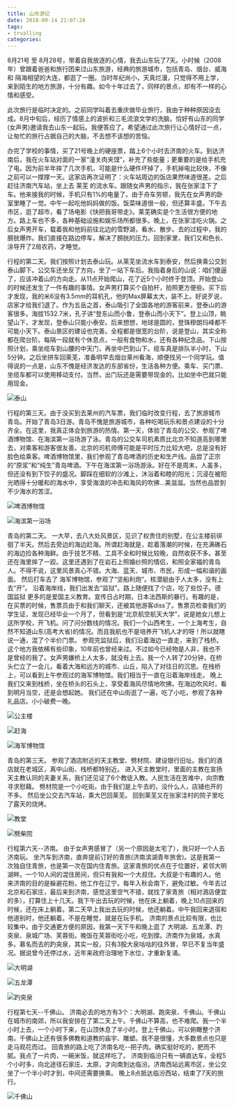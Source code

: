 ```yaml
---
title: 山东游记
date: 2018-09-14 21:07:24
tags:
- trvalling
categories:
---
```


8月21号 至 8月28号，带着自我放逐的心情，我去山东玩了7天。小时候（2008年）曾跟着爸爸和旅行团来过山东旅游，经典的旅游城市，包括青岛、烟台、威海 和 隔海相望的大连，都逛了一圈。当时年纪尚小，天真烂漫，只觉得不用上学，来到陌生的地方旅游，十分有趣。如今十年过去了，同样的景点，却有不一样的心情和感受。

此次旅行是临时决定的。之前同学叫着去重庆做毕业旅行，我由于种种原因没去成。8月中旬后，经历了情感上的波折和三毛流浪文学的洗脑，恰好有山东的同学(女声男)邀请我去山东一起玩。我便答应了。希望通过此次旅行让心情好过一点，让匆忙的旅行占据自己的大脑，不去想不该想的苦恼。

<!-- more -->

办完了学校的事情，买了21号晚上的硬座票，踏上6个小时去济南的火车。到达济南后，我在火车站对面的一家“潼关肉夹馍”，补充了些能量；更重要的是给手机充了电。因为前半年摔了几次手机，可能是什么硬件坏掉了，手机掉电比较快，不像之前可以一撑撑一天。这家店再次证明了：火车站周边的饭店果然味道很差。之后赶往济南汽车站，坐上去 莱芜 的流水车。跟随女声男的指示，我在张家洼下了车。他来接我的时候，手机只有1%的电量了。由于舟车劳顿，我先在女声男的卧室里睡了一觉。中午一起吃他妈妈做的饭。饭菜味道很一般，但还算丰盛。下午去市区，逛了超市，看了场电影《快把我哥带走》。莱芜确实是个生活很方便的地方。路上车也不多，各种基础设施和娱乐场所都很多。晚上，在张家洼吃火锅。之后女声男开车，载着我和他妈前往北边的雪野湖，看水、散步。去的过程中，我的膀胱爆炸。我们直接在路边停车，解决了膀胱的压力。回到家里，我们又和色长、涂导开了2局农药，才睡觉。

行程的第二天。我们按照计划去泰山玩。从莱芜坐流水车到泰安，然后换乘公交到泰山脚下。公交车还坐反了方向，坐了一站下车后。我指着身后的山说：咱们傻逼了，应该冲着山的方向走。从11点开始爬山，花了近5个小时终于登顶。开始登山的时候还发生了一件有趣的事情。女声男打算买个自拍杆，拍照更方便些。买下后才发现，我的米6没有3.5mm的耳机孔，他的Max屏幕太大，装不上。好说歹说，店家才给我们退了。作为五岳之首，泰山吸引了全国各地的游客前来，登泰山的游客很多。海拔1532.7米，孔子讲“登东山而小鲁，登泰山而小天下”。登上山顶，眺望山下，才发现，登泰山只能小泰安。后来想想，地球是圆的，登珠穆朗玛峰都不可能小天下。泰山景区的建设也完善。全程都是很宽的台阶，说是登山，其实全称都在爬台阶。每隔一段就有个休息点，一般有食物和水，还有各种纪念品。下山按照计划，乘坐缆车到山腰的中天门，再坐中巴到山下。缆车真是排队半小时，下山5分钟。之后坐拼车回莱芜，准备明早去烟台莱州看海，顺便找另一个同学玩。值得说的一点是，山东不愧是经济发达的东部省份，生活各种方便。乘车、买门票、坐缆车都可以使用移动支付。当然，出门玩还是需要带现金的。比如坐中巴就只能用现金。

![泰山](../assets/taishan.jpg)

行程的第三天。由于没买到去莱州的汽车票，我们临时改变行程，去了旅游城市 青岛。开始了青岛3日游。青岛不愧是旅游城市，各种吃喝玩乐和景点建设的十分齐全。在这里，我真正体会到旅游的热情。第一天，体验了青岛的公交、参观了啤酒博物馆、在海滨第一浴场游了泳。青岛的公交车司机素质比北京不知道高到哪里去，对乘客和游客很友善。北京的司机师傅可能是平时压力比较大吧，总是没有好脸色给乘客。啤酒博物馆里，我们参观了青岛啤酒的历史和生产线。品尝了正宗的“原浆”和“纯生”青岛啤酒。下午在海滨第一浴场游泳。好在不是周末，人虽多，但还没有到下饺子的盛况。脚踩在细软的沙滩上，沐浴着和睦的阳光；沉浸在被阳光晒得十分暖和的海水中，享受海浪的冲击和海风的吹拂...美滋滋。当然也品尝到不少海水的苦涩。


![啤酒博物馆](../assets/pijiubowuguan.jpg)

![海滨第一浴场](../assets/haibindiyiyuchang.jpg)

青岛的第二天。
一大早，去八大处风景区，见识了权贵住的别墅，在公主楼前徘徊了半天。然后去旁边的海边赶海。所谓赶海就是，趁着落潮的时候，在充满礁石的海边捡各种海鲜。由于技艺不精、工具不全和时候比较晚，自然收获不多。甚至还在海里摔了一跤。这里还遇到了在岩石上照婚纱照的情侣，和照全家福的青岛人。不得不说，这里风景真心不错。大海、蓝天、城市、市民，形成一幅和谐的画面。
然后打车去了 海军博物馆，参观了“坚船利炮”。核潜艇由于人太多，没有上去“开”。
沿着海岸线，我们出发去“监狱”。路上随便找了个店，吃了些饺子。德国监狱 更多的是爱国主义教育。宣传日占时期，日本法西斯的暴行。有趣的是，在买票的时候，售票员由于和我们聊天，还被其他游客diss了。售票员检查我们的学生证，发现已经毕业一个月了，但看到是“北京航空航天大学”，说是她女儿想上这所学校，开飞机。问了问分数线的情况。我们一个山西考生，一个上海考生，自然不知道山东(高考大省)的情况。而且我航也不是培养开飞机人才的呀！所以就瞎说一通，混了个半价门票。
参观完监狱后，我们沿着海边一直走，来到了栈桥。这个地方我依稀有些印象，10年前也曾经来过。不过如今已经物是人非，我也不是曾经的我了。女声男嫌桥上人太多，就没有上去。我一个人转了20分钟，在桥头伫立了一会儿，看着大海和远方的城市、山丘，陷入了对往日的沉思。在栈桥上，可以看到上午参观过的海军博物馆。我们相当于一直在沿着海岸线走。
晚上我们又来到栈桥，坐在桥头的石头上，享受着海风尽情地吹拂。在海边吹风时，看到明月当空，还是会想起她。
我们还在中山街逛了一遍，吃了小吃，参观了各种礼品店。小小破费一晚。

![公主楼](../assets/gongzhulou.jpg)

![赶海](../assets/ganhai.jpg)

![海军博物馆](../assets/haijunbowuguan.jpg)

青岛的第三天。
参观了酒店附近的天主教堂、劈材院、建设银行旧址。我们的酒店就在老城区，离中山街、栈桥都特别近。
进入天主教堂时，里面的主教在宣扬天主教认同的夫妻关系，我们还见证了6个教徒入教。人民生活在苦难中，向宗教寻求慰藉。
劈材院是一个小吃街。由于我们是上午去的，没什么人，店铺也开的不多。
然后坐公交去汽车站，乘大巴回莱芜。
回到莱芜又在张家洼村的院子里吃了露天的烧烤。

![教堂](../assets/tianzhujiaotang.jpg)

![劈柴院](../assets/pichaiyuan.jpg)

行程第六天--济南。
由于女声男感冒了（另一个原因是太宅了），我只好一个人去济南玩。
坐汽车到济南，直奔提前订好的青旅(济南滨湖青年旅舍)。这是我第一次独自住青旅，也是第一次在国内住青旅。这家青旅的优点在于位置好，紧邻大明湖畔。一个10人间的混住房间，但只有我和一个大叔住。大叔是个有趣的人。他来济南的目的是躲避花粉。他工作在辽宁。每年入秋会南下，避免过敏。今年去过北京和石家庄，最后来到济南，感觉这里空气不错，就找了家青旅（相对酒店便宜的多），打算住上十几天。我下午出去玩的时候，他在床上躺着，晚上10点回来的时候，还在床上躺着。第二天早上我出去玩的时候，他还躺着。中午我回来退宿和他道别时，他还躺着。不是在睡觉，就是在玩手机。
济南的景点比较有限，也比较集中。由于交通更方便的原因，我第一天下午和晚上逛了 大明湖、五龙潭、趵突泉、泉城广场、芙蓉街。晚饭在芙蓉街吃小吃，吃到撑。济南作为泉城，水真多。慕名而去的趵突泉，其实一般，只有3股大泉咕咕的往外冒，早已不复当年盛况。据说曾今还停过水，近年来政府治理地下水位，才重新复涌。

![大明湖](../assets/daminghu.jpg)

![五龙潭](../assets/wulongtan.jpg)

![趵突泉](../assets/baotuquan.jpg)

行程第七天--千佛山。
济南必去的地方有3个：大明湖、跑突泉、千佛山。千佛山在城市的南郊，所以我安排在了第二天上午。千佛山不算高，也不难爬。我一个半小时上去，一个小时下来，在山顶休息了半小时。登上千佛山，可以俯瞰整个济南。千佛山上还有很多佛教和道教的庙宇、雕塑。我不是很懂，大多数景点也只是走马观花而过。
回青旅的路上吃了济南名吃--把子肉。确实挺好吃的，肥而不腻。我点了一片肉，一碗米饭，就这样吃了。
济南到临汾只有一辆直达车，全程5个小时多，向北途径石家庄、太原，才向南到达临汾。济南西站远离市区，坐公交坐了一个半小时才到，中间还需要换乘。
晚上8点抵达临汾西站，结束了7天的旅行。

![千佛山](../assets/qianfoshan.jpg)